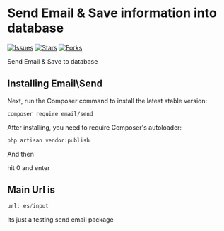 # Send Email & Save information into database

[![Issues](https://img.shields.io/github/issues/MunnaAhmed/SendEmail.svg?style=popout-square)](https://github.com/MunnaAhmed/SendEmail/issues)
[![Stars](https://img.shields.io/github/stars/MunnaAhmed/SendEmail.svg?style=popout-square)](https://github.com/MunnaAhmed/SendEmail/stargazers)
[![Forks](https://img.shields.io/github/forks/MunnaAhmed/SendEmail.svg?style=flat-square)](https://github.com/MunnaAhmed/SendEmail/network)


Send Email & Save to database


## Installing Email\Send

Next, run the Composer command to install the latest stable version:

```bash
composer require email/send
```


After installing, you need to require Composer's autoloader:

```php
php artisan vendor:publish
```

And then 

hit  0  and enter 

## Main Url is

```php
url: es/input
```
Its just a testing send email package